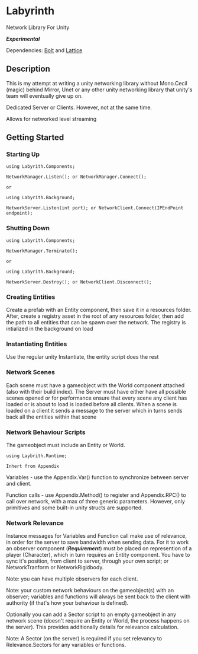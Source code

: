 # Labyrinth

Network Library For Unity

***Experimental***

Dependencies: [Bolt](https://github.com/maelishere/Bolt) and [Lattice](https://github.com/maelishere/Lattice)

## Description

This is my attempt at writing a unity networking library without Mono.Cecil (magic) behind Mirror, Unet or any other unity networking library that unity's team will eventually give up on.

Dedicated Server or Clients. However, not at the same time.

Allows for networked level streaming

## Getting Started

### Starting Up

    using Labyrith.Components;

    NetworkManager.Listen(); or NetworkManager.Connect();

    or

    using Labyrith.Background;

    NetworkServer.Listen(int port); or NetworkClient.Connect(IPEndPoint endpoint);

### Shutting Down

    using Labyrith.Components;

    NetworkManager.Terminate();

    or

    using Labyrith.Background;

    NetworkServer.Destroy(); or NetworkClient.Disconnect();

### Creating Entities

Create a prefab with an Entity component, then save it in a resources folder. After, create a registry asset in the root of any resources folder, then add the path to all entities that can be spawn over the network. The registry is intialized in the background on load

### Instantiating Entities

Use the regular unity Instantiate, the entity script does the rest

### Network Scenes

Each scene must have a gameobject with the World component attached (also with their build index). The Server must have either have all possible scenes opened or for performance ensure that every scene any client has loaded or is about to load is loaded before all clients. When a scene is loaded on a client it sends a message to the server which in turns sends back all the entities within that scene 

### Network Behaviour Scripts

The gameobject must include an Entity or World. 

    using Laybrith.Runtime;

    Inhert from Appendix

Variables - use the Appendix.Var<T>() function to synchronize between server and client.

Function calls - use Appendix.Method() to register and Appendix.RPC() to call over network, with a max of three generic parameters. However, only primitives and some built-in unity structs are supported.

### Network Relevance

Instance messages for Variables and Function call make use of relevance, in order for the server to save bandwidth when sending data. For it to work an observer component (***Requirement***) must be placed on represention of a player (Character), which in turn requires an Entity component. You have to sync it's position, from client to server, through your own script; or NetworkTranform or NetworkRigidbody. 

Note: you can have multiple observers for each client.

Note: your custom network behaviours on the gameobject(s) with an observer; variables and functions will always be sent back to the client with authority (if that's how your behaviour is defined).

Optionally you can add a Sector script to an empty gameobject in any network scene (doesn't require an Entity or World, the process happens on the server). This provides additionally details for relevance calculation.

Note: A Sector (on the server) is required if you set relevancy to Relevance.Sectors for any variables or functions.
